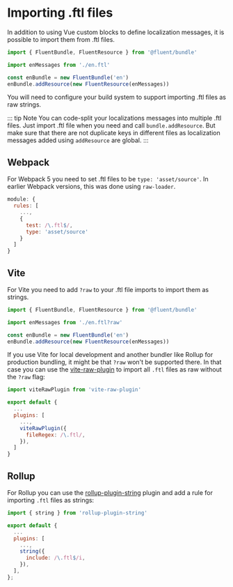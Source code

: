 # Importing .ftl files

In addition to using Vue custom blocks to define localization messages, it is possible to import them from .ftl files.

```js
import { FluentBundle, FluentResource } from '@fluent/bundle'

import enMessages from './en.ftl'

const enBundle = new FluentBundle('en')
enBundle.addResource(new FluentResource(enMessages))
```

You will need to configure your build system to support importing .ftl files as raw strings.

::: tip Note
You can code-split your localizations messages into multiple .ftl files. Just import .ftl file when you need and call `bundle.addResource`. But make sure that there are not duplicate keys in different files as localization messages added using `addResource` are global.
:::

## Webpack

For Webpack 5 you need to set .ftl files to be `type: 'asset/source'`. In earlier Webpack versions, this was done using `raw-loader`.

```js
module: {
  rules: [
    ...,
    {
      test: /\.ftl$/,
      type: 'asset/source'
    }
  ]
}
```

## Vite

For Vite you need to add `?raw` to your .ftl file imports to import them as strings.

```js
import { FluentBundle, FluentResource } from '@fluent/bundle'

import enMessages from './en.ftl?raw'

const enBundle = new FluentBundle('en')
enBundle.addResource(new FluentResource(enMessages))
```

If you use Vite for local development and another bundler like Rollup for production bundling, it might be that `?raw` won't be supported there. In that case you can use the [vite-raw-plugin](https://www.npmjs.com/package/vite-raw-plugin) to import all `.ftl` files as raw without the `?raw` flag:

```js
import viteRawPlugin from 'vite-raw-plugin'

export default {
  ...
  plugins: [
    ...,
    viteRawPlugin({
      fileRegex: /\.ftl/,
    }),
  ]
}
```

## Rollup

For Rollup you can use the [rollup-plugin-string](https://www.npmjs.com/package/rollup-plugin-string) plugin and add a rule for importing `.ftl` files as strings:

```js
import { string } from 'rollup-plugin-string'

export default {
  ...
  plugins: [
    ...,
    string({
      include: /\.ftl$/i,
    }),
  ],
};
```


